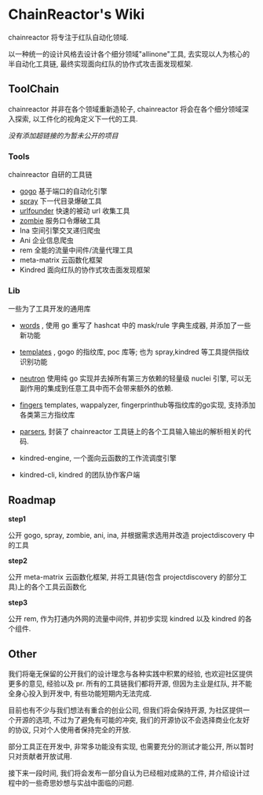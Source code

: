# ChainReactor's Wiki

chainreactor 将专注于红队自动化领域.

以一种统一的设计风格去设计各个细分领域"allinone"工具, 去实现以人为核心的半自动化工具链, 最终实现面向红队的协作式攻击面发现框架.

## ToolChain

chainreactor 并非在各个领域重新造轮子, chainreactor 将会在各个细分领域深入探索, 以工件化的视角定义下一代的工具.

_没有添加超链接的为暂未公开的项目_

### Tools

chainreactor 自研的工具链

- [gogo](gogo/index.md) 基于端口的自动化引擎
- [spray](spray/index.md) 下一代目录爆破工具
- [urlfounder](https://github.com/chainreactors/urlfounder/) 快速的被动 url 收集工具
- [zombie](https://github.com/chainreactors/zombie/) 服务口令爆破工具
- Ina 空间引擎交叉递归爬虫
- Ani 企业信息爬虫
- rem 全能的流量中间件/流量代理工具
- meta-matrix 云函数化框架
- Kindred 面向红队的协作式攻击面发现框架

### Lib

一些为了工具开发的通用库

- [words](https://chainreactors.github.io/wiki/libs/words/) , 使用 go 重写了 hashcat 中的 mask/rule 字典生成器, 并添加了一些新功能
- [templates](https://github.com/chainreactors/templates) , gogo 的指纹库, poc 库等; 也为 spray,kindred 等工具提供指纹识别功能

- [neutron](https://chainreactors.github.io/wiki/libs/neutron/) 使用纯 go 实现并去掉所有第三方依赖的轻量级 nuclei 引擎, 可以无副作用的集成到任意工具中而不会带来额外的依赖.

- [fingers](https://chainreactors.github.io/wiki/libs/fingers/)  templates, wappalyzer, fingerprinthub等指纹库的go实现,  支持添加各类第三方指纹库

- [parsers](https://github.com/chainreactors/parsers), 封装了 chainreactor 工具链上的各个工具输入输出的解析相关的代码.
- kindred-engine, 一个面向云函数的工作流调度引擎
- kindred-cli, kindred 的团队协作客户端

## Roadmap

**step1**

公开 gogo, spray, zombie, ani, ina, 并根据需求选用并改造 projectdiscovery 中的工具

**step2**

公开 meta-matrix 云函数化框架, 并将工具链(包含 projectdiscovery 的部分工具)上的各个工具云函数化

**step3**

公开 rem, 作为打通内外网的流量中间件, 并初步实现 kindred 以及 kindred 的各个组件.

## Other

我们将毫无保留的公开我们的设计理念与各种实践中积累的经验, 也欢迎社区提供更多的意见, 经验以及 pr. 所有的工具链我们都将开源, 但因为主业是红队, 并不能全身心投入到开发中, 有些功能短期内无法完成.

目前也有不少与我们想法有重合的创业公司, 但我们将会保持开源, 为社区提供一个开源的选项, 不过为了避免有可能的冲突, 我们的开源协议不会选择商业化友好的协议, 只对个人使用者保持完全的开放.

部分工具正在开发中, 非常多功能没有实现, 也需要充分的测试才能公开, 所以暂时只对贡献者开放试用.

接下来一段时间, 我们将会发布一部分自认为已经相对成熟的工件, 并介绍设计过程中的一些奇思妙想与实战中面临的问题.
